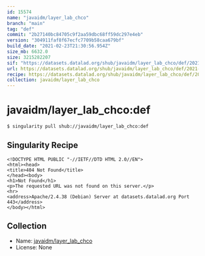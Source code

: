 ```yaml
---
id: 15574
name: "javaidm/layer_lab_chco"
branch: "main"
tag: "def"
commit: "2b27140bc84705c9f2aa59dbc68ff59dc297e4eb"
version: "304911faf8f67ecfc7709b58caa679bf"
build_date: "2021-02-23T21:30:56.954Z"
size_mb: 6632.0
size: 3215282207
sif: "https://datasets.datalad.org/shub/javaidm/layer_lab_chco/def/2021-02-23-2b27140b-304911fa/304911faf8f67ecfc7709b58caa679bf.sif"
url: https://datasets.datalad.org/shub/javaidm/layer_lab_chco/def/2021-02-23-2b27140b-304911fa/
recipe: https://datasets.datalad.org/shub/javaidm/layer_lab_chco/def/2021-02-23-2b27140b-304911fa/Singularity
collection: javaidm/layer_lab_chco
---
```


# javaidm/layer_lab_chco:def

```bash
$ singularity pull shub://javaidm/layer_lab_chco:def
```

## Singularity Recipe

```singularity
<!DOCTYPE HTML PUBLIC "-//IETF//DTD HTML 2.0//EN">
<html><head>
<title>404 Not Found</title>
</head><body>
<h1>Not Found</h1>
<p>The requested URL was not found on this server.</p>
<hr>
<address>Apache/2.4.38 (Debian) Server at datasets.datalad.org Port 443</address>
</body></html>
```

## Collection

 - Name: [javaidm/layer_lab_chco](https://github.com/javaidm/layer_lab_chco)
 - License: None

